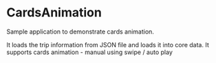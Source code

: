 # CardsAnimation

Sample application to demonstrate cards animation.

It loads the trip information from JSON file and loads it into core data.
It supports cards animation - manual using swipe / auto play
